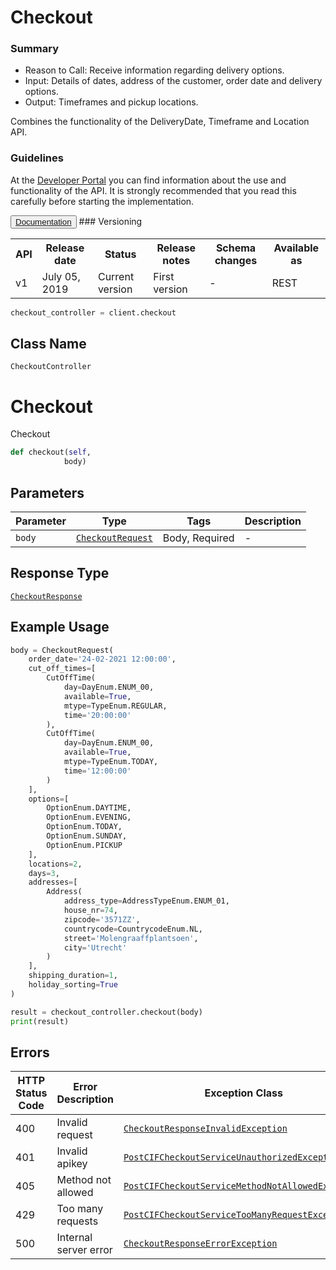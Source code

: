 # Checkout

### Summary

* Reason to Call: Receive information regarding delivery options.
* Input: Details of dates, address of the customer, order date and delivery options.
* Output: Timeframes and pickup locations.

Combines the functionality of the DeliveryDate, Timeframe and Location API.

### Guidelines

At the <a href="https://developer.postnl.nl/" target="_blank" rel="noopener noreferrer">Developer Portal</a> you can find information about the use and functionality of the API. It is strongly recommended that you read this carefully before starting the implementation.

<button type="button">
  <a href="https://developer.postnl.nl/browse-apis/checkout/checkout-api/" target="_blank" rel="noopener noreferrer">Documentation</a>
</button>
### Versioning

<table>
  <tbody>
    <tr>
      <th>API</th>
      <th>Release date</th>
      <th>Status</th>
      <th>Release notes</th>
      <th>Schema changes</th>
      <th>Available as</th>
    </tr>
    <tr>
      <td>v1</td>
      <td>July 05, 2019</td>
      <td>Current version</td>
      <td>First version</td>
      <td>-</td>
      <td>REST</td>
    </tr>
  </tbody>
</table>


```python
checkout_controller = client.checkout
```

## Class Name

`CheckoutController`


# Checkout

Checkout

```python
def checkout(self,
            body)
```

## Parameters

| Parameter | Type | Tags | Description |
|  --- | --- | --- | --- |
| `body` | [`CheckoutRequest`](../../doc/models/checkout-request.md) | Body, Required | - |

## Response Type

[`CheckoutResponse`](../../doc/models/checkout-response.md)

## Example Usage

```python
body = CheckoutRequest(
    order_date='24-02-2021 12:00:00',
    cut_off_times=[
        CutOffTime(
            day=DayEnum.ENUM_00,
            available=True,
            mtype=TypeEnum.REGULAR,
            time='20:00:00'
        ),
        CutOffTime(
            day=DayEnum.ENUM_00,
            available=True,
            mtype=TypeEnum.TODAY,
            time='12:00:00'
        )
    ],
    options=[
        OptionEnum.DAYTIME,
        OptionEnum.EVENING,
        OptionEnum.TODAY,
        OptionEnum.SUNDAY,
        OptionEnum.PICKUP
    ],
    locations=2,
    days=3,
    addresses=[
        Address(
            address_type=AddressTypeEnum.ENUM_01,
            house_nr=74,
            zipcode='3571ZZ',
            countrycode=CountrycodeEnum.NL,
            street='Molengraaffplantsoen',
            city='Utrecht'
        )
    ],
    shipping_duration=1,
    holiday_sorting=True
)

result = checkout_controller.checkout(body)
print(result)
```

## Errors

| HTTP Status Code | Error Description | Exception Class |
|  --- | --- | --- |
| 400 | Invalid request | [`CheckoutResponseInvalidException`](../../doc/models/checkout-response-invalid-exception.md) |
| 401 | Invalid apikey | [`PostCIFCheckoutServiceUnauthorizedException`](../../doc/models/post-cif-checkout-service-unauthorized-exception.md) |
| 405 | Method not allowed | [`PostCIFCheckoutServiceMethodNotAllowedException`](../../doc/models/post-cif-checkout-service-method-not-allowed-exception.md) |
| 429 | Too many requests | [`PostCIFCheckoutServiceTooManyRequestException`](../../doc/models/post-cif-checkout-service-too-many-request-exception.md) |
| 500 | Internal server error | [`CheckoutResponseErrorException`](../../doc/models/checkout-response-error-exception.md) |

